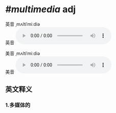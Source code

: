 # ***\#multimedia*** adj
英音 ˌmʌltiˈmiːdiə  
英音
<audio src="./media/multimedia1_AAC.aac" controls="controls"></audio>

美音 ˌmʌltiˈmiːdiə  
美音
<audio src="./media/multimedia2_AAC.aac" controls="controls"></audio>



  

英文释义
---
### 1.**多媒体的**  


